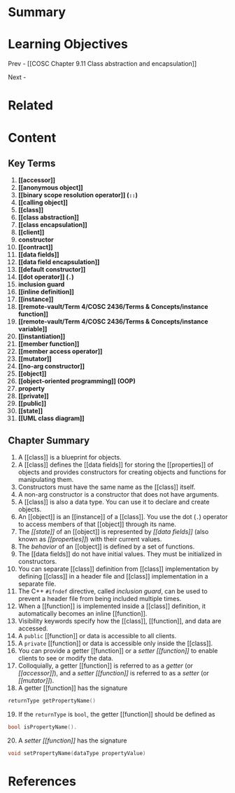 # Summary

# Learning Objectives
Prev - [[COSC Chapter 9.11 Class abstraction and encapsulation]]

Next - 
# Related

# Content
## Key Terms
1. **[[accessor]]**
2. **[[anonymous object]]**
3. **[[binary scope resolution operator]] (`::`)**
4. **[[calling object]]**
5. **[[class]]**
6. **[[class abstraction]]**
7. **[[class encapsulation]]**
8. **[[client]]**
9. **constructor**
10. **[[contract]]**
11. **[[data fields]]**
12. **[[data field encapsulation]]**
13. **[[default constructor]]**
14. **[[dot operator]] (`.`)**
15. **inclusion guard**
16. **[[inline definition]]**
17. **[[instance]]**
18. **[[remote-vault/Term 4/COSC 2436/Terms & Concepts/instance function]]**
19. **[[remote-vault/Term 4/COSC 2436/Terms & Concepts/instance variable]]**
20. **[[instantiation]]**
21. **[[member function]]**
22. **[[member access operator]]**
23. **[[mutator]]**
24. **[[no-arg constructor]]**
25. **[[object]]**
26. **[[object-oriented programming]] (OOP)**
27. **property**
28. **[[private]]**
29. **[[public]]**
30. **[[state]]**
31. **[[UML class diagram]]**
## Chapter Summary
1. A [[class]] is a blueprint for objects.
2. A [[class]] defines the [[data fields]] for storing the [[properties]] of objects and provides constructors for creating objects and functions for manipulating them.
3. Constructors must have the same name as the [[class]] itself.
4. A non-arg constructor is a constructor that does not have arguments.
5. A [[class]] is also a data type. You can use it to declare and create objects.
6. An [[object]] is an [[instance]] of a [[class]]. You use the dot (`.`) operator to access members of that [[object]] through its name.
7. The _[[state]]_ of an [[object]] is represented by _[[data fields]]_ (also known as _[[properties]]_) with their current values.
8. The _behavior_ of an [[object]] is defined by a set of functions.
9. The [[data fields]] do not have initial values. They must be initialized in constructors.
10. You can separate [[class]] definition from [[class]] implementation by defining [[class]] in a header file and [[class]] implementation in a separate file.
11. The C++ `#ifndef` directive, called _inclusion guard_, can be used to prevent a header file from being included multiple times.
12. When a [[function]] is implemented inside a [[class]] definition, it automatically becomes an inline [[function]].
13. Visibility keywords specify how the [[class]], [[function]], and data are accessed.
14. A `public` [[function]] or data is accessible to all clients.
15. A `private` [[function]] or data is accessible only inside the [[class]].
16. You can provide a getter [[function]] or a _setter [[function]]_ to enable clients to see or modify the data.
17. Colloquially, a getter [[function]] is referred to as a _getter_ (or _[[accessor]]_), and a _setter [[function]]_ is referred to as a _setter_ (or _[[mutator]]_).
18. A getter [[function]] has the signature
```cpp
returnType getPropertyName() 
```

19. If the `returnType` is `bool`, the getter [[function]] should be defined as
```cpp
bool isPropertyName(). 
```

20. A _setter [[function]]_ has the signature
```cpp
void setPropertyName(dataType propertyValue) 
```
# References
